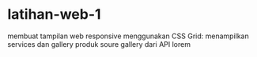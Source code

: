 # latihan-web-1
membuat tampilan web responsive menggunakan CSS Grid: menampilkan services dan gallery produk 
soure gallery dari API lorem

